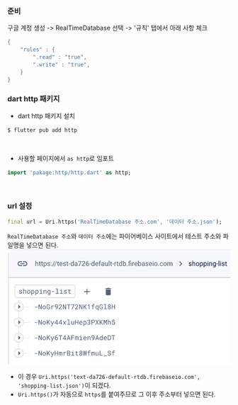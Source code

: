 ### 준비
구글 계정 생성 -> RealTimeDatabase 선택 -> '규칙' 탭에서 아래 사항 체크

```dart
{
	"rules" : {
		".read" : "true",
		".write" : "true",
	}
}
```

### dart http 패키지
- dart http 패키지 설치
```dart
$ flutter pub add http
```
<br>

- 사용할 페이지에서 `as http`로 임포트
```dart
import 'pakage:http/http.dart' as http;
```
<br>

### url 설정
```dart
final url = Uri.https('RealTimeDatabase 주소.com', '데이터 주소.json');
```

`RealTimeDatabase 주소`와 `데이터 주소`에는 파이어베이스 사이트에서 테스트 주소와 파일명을 넣으면 된다.
![](/images/Pasted%20image%2020240117153157.png)<br>

- 이 경우 `Uri.https('text-da726-default-rtdb.firebaseio.com', 'shopping-list.json')`이 되겠다.
- `Uri.https()`가 자동으로 `https`를 붙여주므로 그 이후 주소부터 넣으면 된다.